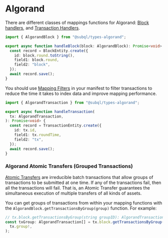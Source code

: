 # Algorand

<!-- @include: ./snippets/intro.md -->

There are different classes of mappings functions for Algorand: [Block handlers](#block-handler), and [Transaction Handlers](#transaction-handler). 

<!-- @include: ./snippets/block-handler.md -->

```ts
import { AlgorandBlock } from "@subql/types-algorand";

export async function handleBlock(block: AlgorandBlock): Promise<void> {
  const record = BlockEntity.create({
    id: block.round.toString(),
    field1: block.round,
    field2: "block",
  });
  await record.save();
}
```

<!-- @include: ./snippets/transaction-handler.md -->

You should use [Mapping Filters](../manifest/algorand.md#mapping-handlers-and-filters) in your manifest to filter transactions to reduce the time it takes to index data and improve mapping performance. 

```ts
import { AlgorandTransaction } from "@subql/types-algorand";

export async function handleTransaction(
  tx: AlgorandTransaction,
): Promise<void> {
  const record = TransactionEntity.create({
    id: tx.id,
    field1: tx.roundTime,
    field2: "tx",
  });
  await record.save();
}
```

### Algorand Atomic Transfers (Grouped Transactions)

[Atomic Transfers](https://developer.algorand.org/articles/algorand-atomic-transfers/) are irreducible batch transactions that allow groups of transactions to be submitted at one time. If any of the transactions fail, then all the transactions will fail. That is, an Atomic Transfer guarantees the simultaneous execution of multiple transfers of all kinds of assets.

You can get groups of transactions from within your mapping functions with the `AlgorandBlock.getTransactionsByGroup(group)` function. For example:

```ts
// tx.block.getTransactionsByGroup(string groupID): AlgorandTransaction[]
const txGroup: AlgorandTransaction[] = tx.block.getTransactionsByGroup(
  tx.group!,
);
```
